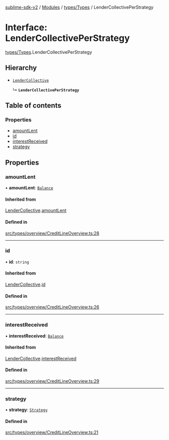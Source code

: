 [sublime-sdk-v2](../README.md) / [Modules](../modules.md) / [types/Types](../modules/types_Types.md) / LenderCollectivePerStrategy

# Interface: LenderCollectivePerStrategy

[types/Types](../modules/types_Types.md).LenderCollectivePerStrategy

## Hierarchy

- [`LenderCollective`](types_Types.LenderCollective.md)

  ↳ **`LenderCollectivePerStrategy`**

## Table of contents

### Properties

- [amountLent](types_Types.LenderCollectivePerStrategy.md#amountlent)
- [id](types_Types.LenderCollectivePerStrategy.md#id)
- [interestReceived](types_Types.LenderCollectivePerStrategy.md#interestreceived)
- [strategy](types_Types.LenderCollectivePerStrategy.md#strategy)

## Properties

### amountLent

• **amountLent**: [`Balance`](types_Types.Balance.md)

#### Inherited from

[LenderCollective](types_Types.LenderCollective.md).[amountLent](types_Types.LenderCollective.md#amountlent)

#### Defined in

[src/types/overview/CreditLineOverview.ts:28](https://github.com/sublime-finance/sublime-sdk/blob/cbfce7e/src/types/overview/CreditLineOverview.ts#L28)

___

### id

• **id**: `string`

#### Inherited from

[LenderCollective](types_Types.LenderCollective.md).[id](types_Types.LenderCollective.md#id)

#### Defined in

[src/types/overview/CreditLineOverview.ts:26](https://github.com/sublime-finance/sublime-sdk/blob/cbfce7e/src/types/overview/CreditLineOverview.ts#L26)

___

### interestReceived

• **interestReceived**: [`Balance`](types_Types.Balance.md)

#### Inherited from

[LenderCollective](types_Types.LenderCollective.md).[interestReceived](types_Types.LenderCollective.md#interestreceived)

#### Defined in

[src/types/overview/CreditLineOverview.ts:29](https://github.com/sublime-finance/sublime-sdk/blob/cbfce7e/src/types/overview/CreditLineOverview.ts#L29)

___

### strategy

• **strategy**: [`Strategy`](types_Types.Strategy.md)

#### Defined in

[src/types/overview/CreditLineOverview.ts:21](https://github.com/sublime-finance/sublime-sdk/blob/cbfce7e/src/types/overview/CreditLineOverview.ts#L21)

